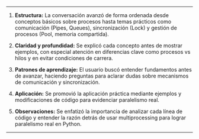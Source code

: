 
---

1. **Estructura:** La conversación avanzó de forma ordenada desde conceptos básicos sobre procesos hasta temas prácticos como comunicación (Pipes, Queues), sincronización (Lock) y gestión de procesos (Pool, memoria compartida).

2. **Claridad y profundidad:** Se explicó cada concepto antes de mostrar ejemplos, con especial atención en diferencias clave como procesos vs hilos y en evitar condiciones de carrera.

3. **Patrones de aprendizaje:** El usuario buscó entender fundamentos antes de avanzar, haciendo preguntas para aclarar dudas sobre mecanismos de comunicación y sincronización.

4. **Aplicación:** Se promovió la aplicación práctica mediante ejemplos y modificaciones de código para evidenciar paralelismo real.

5. **Observaciones:** Se enfatizó la importancia de analizar cada línea de código y entender la razón detrás de usar multiprocessing para lograr paralelismo real en Python.

---
